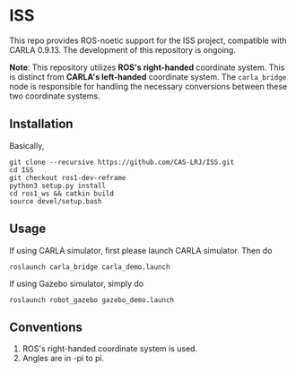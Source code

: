 # ISS
This repo provides ROS-noetic support for the ISS project, compatible with CARLA 0.9.13. The development of this repository is ongoing.

**Note**: This repository utilizes **ROS's right-handed** coordinate system. This is distinct from **CARLA's left-handed** coordinate system. The ``carla_bridge`` node is responsible for handling the necessary conversions between these two coordinate systems.

## Installation
Basically,
```
git clone --recursive https://github.com/CAS-LRJ/ISS.git 
cd ISS
git checkout ros1-dev-reframe
python3 setup.py install
cd ros1_ws && catkin build
source devel/setup.bash
```

## Usage
If using CARLA simulator, first please launch CARLA simulator. Then do
```
roslaunch carla_bridge carla_demo.launch
```

If using Gazebo simulator, simply do
```
roslaunch robot_gazebo gazebo_demo.launch
```

## Conventions
1. ROS's right-handed coordinate system is used.
2. Angles are in -pi to pi.